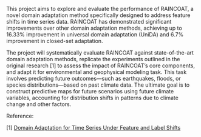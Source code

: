 This project aims to explore and evaluate the performance of RAINCOAT, a novel domain adaptation method specifically designed to address feature shifts in time series data. RAINCOAT has demonstrated significant improvements over other domain adaptation methods, achieving up to 16.33% improvement in universal domain adaptation (UniDA) and 6.7% improvement in closed-set adaptation.

The project will systematically evaluate RAINCOAT against state-of-the-art domain adaptation methods, replicate the experiments outlined in the original research [1] to assess the impact of RAINCOAT’s core components, and adapt it for environmental and geophysical modeling task. This task involves predicting future outcomes—such as earthquakes, floods, or species distributions—based on past climate data. The ultimate goal is to construct predictive maps for future scenarios using future climate variables, accounting for distribution shifts in patterns due to climate change and other factors.

Reference:

[1] [Domain Adaptation for Time Series Under Feature and Label Shifts](https://arxiv.org/pdf/2302.03133)
